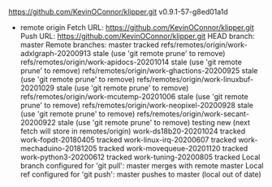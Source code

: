 https://github.com/KevinOConnor/klipper.git
v0.9.1-57-g8ed01a1d
* remote origin
  Fetch URL: https://github.com/KevinOConnor/klipper.git
  Push  URL: https://github.com/KevinOConnor/klipper.git
  HEAD branch: master
  Remote branches:
    master                                      tracked
    refs/remotes/origin/work-adxlgraph-20200913 stale (use 'git remote prune' to remove)
    refs/remotes/origin/work-apidocs-20201014   stale (use 'git remote prune' to remove)
    refs/remotes/origin/work-ghactions-20200925 stale (use 'git remote prune' to remove)
    refs/remotes/origin/work-linuxbuf-20201029  stale (use 'git remote prune' to remove)
    refs/remotes/origin/work-mcutemp-20201006   stale (use 'git remote prune' to remove)
    refs/remotes/origin/work-neopixel-20200928  stale (use 'git remote prune' to remove)
    refs/remotes/origin/work-secant-20200922    stale (use 'git remote prune' to remove)
    testing                                     new (next fetch will store in remotes/origin)
    work-ds18b20-20201024                       tracked
    work-fopdt-20180405                         tracked
    work-linux-irq-20200607                     tracked
    work-mechaduino-20181205                    tracked
    work-movequeue-20201120                     tracked
    work-python3-20200612                       tracked
    work-tuning-20200805                        tracked
  Local branch configured for 'git pull':
    master merges with remote master
  Local ref configured for 'git push':
    master pushes to master (local out of date)
